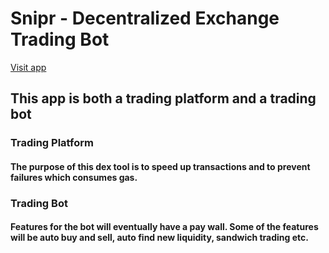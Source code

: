 # Snipr - Decentralized Exchange Trading Bot

[Visit app](https://snpr-blockchain-trading-bot.vercel.app/)
## This app is both a trading platform and a trading bot
### Trading Platform 
#### The purpose of this dex tool is to speed up transactions and to prevent failures which consumes gas. 

### Trading Bot
#### Features for the bot will eventually have a pay wall. Some of the features will be auto buy and sell, auto find new liquidity, sandwich trading etc.